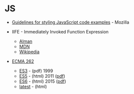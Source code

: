 # JS

* [Guidelines for styling JavaScript code examples](https://developer.mozilla.org/en-US/docs/MDN/Writing_guidelines/Writing_style_guide/Code_style_guide/JavaScript) - Mozilla
* IIFE - Immediately Invoked Function Expression
  - [Alman](https://web.archive.org/web/20101118035434id_/http://benalman.com/news/2010/11/immediately-invoked-function-expression/)
  - [MDN](https://developer.mozilla.org/en-US/docs/Glossary/IIFE)
  - [Wikipedia](https://en.wikipedia.org/wiki/Immediately_invoked_function_expression)

* [ECMA 262](https://ecma-international.org/publications-and-standards/standards/ecma-262/)
  - [ES3](https://ecma-international.org/wp-content/uploads/ECMA-262_3rd_edition_december_1999.pdf) - (pdf) 1999
  - [ES5](https://262.ecma-international.org/5.1/index.html) - (html) 2011 ([pdf](https://ecma-international.org/wp-content/uploads/ECMA-262_5.1_edition_june_2011.pdf))
  - [ES6](https://262.ecma-international.org/6.0/index.html) - (html) 2015 ([pdf](https://ecma-international.org/wp-content/uploads/ECMA-262_6th_edition_june_2015.pdf))
  - [latest](https://262.ecma-international.org/) - (html)
